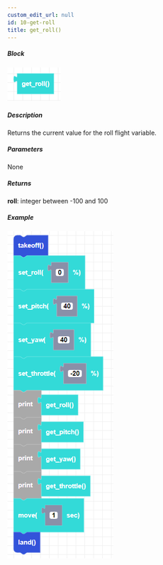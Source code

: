 ```yaml
---
custom_edit_url: null
id: 10-get-roll
title: get_roll()
---
```


##### Block

![get roll image](get_roll.png)

##### Description

Returns the current value for the roll flight variable.

##### Parameters

None

##### Returns

**roll**: integer between -100 and 100 <br /> 

##### Example

![get roll example](get_roll_example.png)
